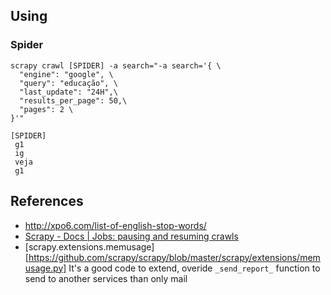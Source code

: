 
## Using

### Spider
```shell
scrapy crawl [SPIDER] -a search="-a search='{ \
  "engine": "google", \
  "query": "educação", \
  "last_update": "24H",\
  "results_per_page": 50,\
  "pages": 2 \
}'" 

[SPIDER]
 g1
 ig 
 veja
 g1
```

## References

 - http://xpo6.com/list-of-english-stop-words/
 - [Scrapy - Docs | Jobs: pausing and resuming crawls](https://doc.scrapy.org/en/latest/topics/jobs.html?highlight=scheduler)
 - [scrapy.extensions.memusage][https://github.com/scrapy/scrapy/blob/master/scrapy/extensions/memusage.py]
   It's a good code to extend, overide `_send_report_` function to send to another services than only mail